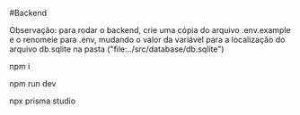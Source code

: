 #Backend

Observação: para rodar o backend, crie uma cópia do arquivo .env.example e o renomeie para .env, mudando o valor da variável para a localização do arquivo db.sqlite na pasta ("file:../src/database/db.sqlite")

npm i

npm run dev

npx prisma studio
